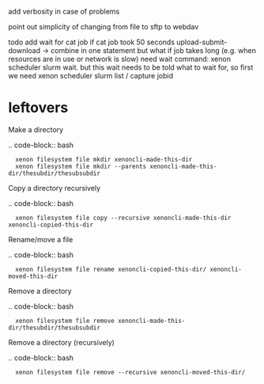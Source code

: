 
add verbosity in case of problems

point out simplicity of changing from file to sftp to webdav

todo add wait for cat job if cat job took 50 seconds
upload-submit-download -> combine in one statement
but what if job takes long (e.g. when resources are in use or network is slow)
need wait command: xenon scheduler slurm wait.
but this wait needs to be told what to wait for,
so first we need xenon scheduler slurm list / capture jobid



# leftovers

Make a directory

.. code-block:: bash

      xenon filesystem file mkdir xenoncli-made-this-dir
      xenon filesystem file mkdir --parents xenoncli-made-this-dir/thesubdir/thesubsubdir

Copy a directory recursively

.. code-block:: bash

      xenon filesystem file copy --recursive xenoncli-made-this-dir xenoncli-copied-this-dir

Rename/move a file

.. code-block:: bash

      xenon filesystem file rename xenoncli-copied-this-dir/ xenoncli-moved-this-dir

Remove a directory

.. code-block:: bash

      xenon filesystem file remove xenoncli-made-this-dir/thesubdir/thesubsubdir

Remove a directory (recursively)

.. code-block:: bash

      xenon filesystem file remove --recursive xenoncli-moved-this-dir/

